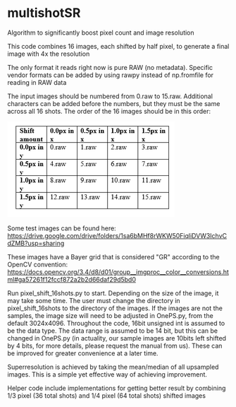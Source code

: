 # multishotSR
Algorithm to significantly boost pixel count and image resolution

This code combines 16 images, each shifted by half pixel, to generate a final image with 4x the resolution

The only format it reads right now is pure RAW (no metadata). Specific vendor formats can be added by using rawpy instead of np.fromfile for reading in RAW data

The input images should be numbered from 0.raw to 15.raw. Additional characters can be added before the numbers, but they must be the same across all 16 shots. The order of the 16 images should be in this order:

![alt text](https://github.com/xhstdong/multishotSR/blob/main/16shot_table.PNG?raw=true)

Some test images can be found here: https://drive.google.com/drive/folders/1sa6bMHf8rWKW50FiqliDVW3IchvCdZMB?usp=sharing

These images have a Bayer grid that is considered "GR" according to the OpenCV convention: https://docs.opencv.org/3.4/d8/d01/group__imgproc__color__conversions.html#ga57261f12fccf872a2b2d66daf29d5bd0

Run pixel_shift_16shots.py to start. Depending on the size of the image, it may take some time. The user must change the directory in pixel_shift_16shots to the directory of the images. If the images are not the samples, the image size will need to be adjusted in OnePS.py, from the default 3024x4096. Throughout the code, 16bit unsigned int is assumed to be the data type. The data range is assumed to be 14 bit, but this can be changed in OnePS.py (in actuality, our sample images are 10bits left shifted by 4 bits, for more details, please request the manual from us). These can be improved for greater convenience at a later time.

Superresolution is achieved by taking the mean/median of all upsampled images. This is a simple yet effective way of achieving improvement.

Helper code include implementations for getting better result by combining 1/3 pixel (36 total shots) and 1/4 pixel (64 total shots) shifted images 

